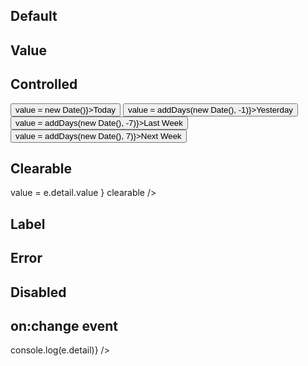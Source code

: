 <script>
  import { parseISO, addDays } from 'date-fns';
  
  import Button from '$lib/components/Button.svelte';
  import DateField from '$lib/components/DateField.svelte';
  import Preview from '$lib/components/Preview.svelte';
  import SectionDivider from '$lib/components/SectionDivider.svelte';

  let value;
</script>

## Default

<Preview>
  <DateField />
</Preview>

## Value

<Preview>
  <DateField value={parseISO('1982-03-30')} />
</Preview>

## Controlled

<Preview>
  <DateField {value} />
  <Button on:click={() => value = new Date()}>Today</Button>
  <Button on:click={() => value = addDays(new Date(), -1)}>Yesterday</Button>
  <Button on:click={() => value = addDays(new Date(), -7)}>Last Week</Button>
  <Button on:click={() => value = addDays(new Date(), 7)}>Next Week</Button>
</Preview>

## Clearable

<Preview>
  <DateField {value} on:change={e => value = e.detail.value } clearable />
</Preview>

## Label

<Preview>
  <DateField label="Birth date" />
</Preview>

## Error

<Preview>
  <DateField label="Birth date" error="This is a required field" />
</Preview>

## Disabled

<Preview>
  <DateField label="Birth date" disabled />
</Preview>

## on:change event

<Preview>
  <DateField label="Birth date" on:change={e => console.log(e.detail)} />
</Preview>
